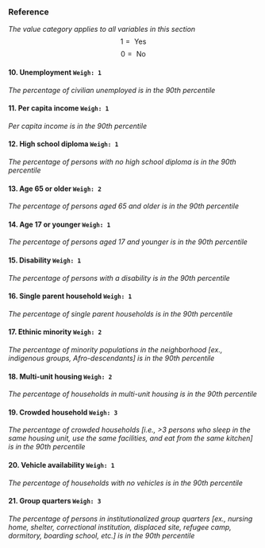 ### Reference
*The value category applies to all variables in this section*
$$
1=\text{ Yes }
$$
$$
0=\text{ No }
$$

#### 10. Unemployment `Weigh: 1`
*The percentage of civilian unemployed is in the 90th percentile*  
$$
$$
  
#### 11. Per capita income `Weigh: 1`
*Per capita income is in the 90th percentile*  
$$
$$    
    
#### 12. High school diploma `Weigh: 1`
*The percentage of persons with no high school diploma is in the 90th percentile*  
$$
$$  
  
#### 13.  Age 65 or older `Weigh: 2`
*The percentage of persons aged 65 and older is in the 90th percentile*  
$$
$$  
  
#### 14. Age 17 or younger `Weigh: 1`
*The percentage of persons aged 17 and younger is in the 90th percentile*  
$$
$$  
  
#### 15. Disability `Weigh: 1`
*The percentage of persons with a disability is in the 90th percentile*
$$
$$

#### 16. Single parent household `Weigh: 1`
*The percentage of single parent households is in the 90th percentile*
$$
$$

#### 17. Ethinic minority `Weigh: 2`
*The percentage of minority populations in the neighborhood [ex., indigenous groups, Afro-descendants] is in the 90th percentile*
$$
$$

#### 18. Multi-unit housing `Weigh: 2`
*The percentage of households in multi-unit housing is in the 90th percentile*
$$
$$

#### 19. Crowded household `Weigh: 3`
*The percentage of crowded households [i.e., >3 persons who sleep in the same housing unit, use the same facilities, and eat from the same kitchen] is in the 90th percentile*
$$
$$

#### 20. Vehicle availability `Weigh: 1`
*The percentage of households with no vehicles is in the 90th percentile*
$$
$$

#### 21. Group quarters `Weigh: 3`
*The percentage of persons in institutionalized group quarters [ex., nursing home, shelter, correctional institution, displaced site, refugee camp, dormitory, boarding school, etc.] is in the 90th percentile*
$$
$$



